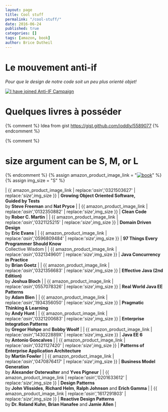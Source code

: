 ```yaml
---
layout: page
title: Cool stuff
permalink: "/cool-stuff/"
date: 2016-06-24
published: true
categories: []
tags: [amazon, book]
author: Brice Dutheil
---
```

# Le mouvement anti-if

_Pour que le design de notre code soit un peu plus orienté objet!_

[![I have joined Anti-IF Campaign](http://antiifcampaign.com/assets/banner_ive-joined.gif)](http://www.antiifcampaign.com)


# Quelques livres à posséder

{% comment %}
Idea from gist https://gist.github.com/ioddly/5589077
{% endcomment %}

{% comment %}
# size argument can be S, M, or L
{% endcomment %}
{% assign amazon_product_image_link = "[![book](http://ws.assoc-amazon.com/widgets/q?_encoding=UTF8&ASIN=$asin$&Format=_$size$L110_&ID=AsinImage&MarketPlace=US&ServiceVersion=20070822&WS=1)](http://amazon.com/exec/obidos/ASIN/$asin$/)" %}
{% assign img_size = "S" %}

<div class="table-wrapper" markdown="block">

| {{ amazon_product_image_link | replace:'$asin$','0321503627' | replace:'$size$',img_size }} | **Growing Object Oriented Software,<br /> Guided by Tests** <br /> by **Steve Freeman** and **Nat Pryce** |
| {{ amazon_product_image_link | replace:'$asin$','0132350882' | replace:'$size$',img_size }} | **Clean Code** <br /> by **Rober C. Martin** |
| {{ amazon_product_image_link | replace:'$asin$','0321125215' | replace:'$size$',img_size }} | **Domain Driven Design** <br /> by **Eric Evans** |
| {{ amazon_product_image_link | replace:'$asin$','0596809484' | replace:'$size$',img_size }} | **97 Things Every Programmer Should Know** <br /> Collective Wisdom |
| {{ amazon_product_image_link | replace:'$asin$','0321349601' | replace:'$size$',img_size }} | **Java Concurrency in Practice** <br /> by **Brian Goetz** |
| {{ amazon_product_image_link | replace:'$asin$','0321356683' | replace:'$size$',img_size }} | **Effective Java (2nd Edition)** <br /> by **Joshua Bloch** |
| {{ amazon_product_image_link | replace:'$asin$','0557078326' | replace:'$size$',img_size }} | **Real World Java EE Patterns** <br /> by **Adam Bien** |
| {{ amazon_product_image_link | replace:'$asin$','1934356050' | replace:'$size$',img_size }} | **Pragmatic Thinking & Learning** <br /> by **Andy Hunt** |
| {{ amazon_product_image_link | replace:'$asin$','0321200683' | replace:'$size$',img_size }} | **Enterprise Integration Patterns** <br /> by **Gregor Hohpe** and **Bobby Woolf** |
| {{ amazon_product_image_link | replace:'$asin$','143022889X' | replace:'$size$',img_size }} | **Java EE 6** <br /> by **Antonio Goncalves** |
| {{ amazon_product_image_link | replace:'$asin$','0321127420' | replace:'$size$',img_size }} | **Patterns of Enterprise Application Architecture** <br /> by **Martin Fowler** |
| {{ amazon_product_image_link | replace:'$asin$','0470876417' | replace:'$size$',img_size }} | **Business Model Generation** <br /> by **Alexander Osterwalter** and **Yves Pigneur** |
| {{ amazon_product_image_link | replace:'$asin$','0201633612' | replace:'$size$',img_size }} | **Design Patterns** <br /> by **John Vlissides**, **Richard Helm**, **Ralph Johnson** and **Erich Gamma** |
| {{ amazon_product_image_link | replace:'$asin$','1617291803' | replace:'$size$',img_size }} | **Reactive Design Patterns** <br /> by **Dr. Roland Kuhn**, **Brian Hanafee** and **Jamie Allen** |

</div>
